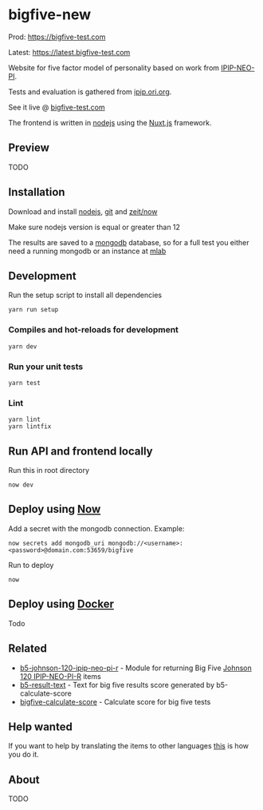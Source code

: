 # bigfive-new

Prod: https://bigfive-test.com

Latest: https://latest.bigfive-test.com

Website for five factor model of personality based on work from [IPIP-NEO-PI](https://github.com/kholia/IPIP-NEO-PI).

Tests and evaluation is gathered from [ipip.ori.org](http://ipip.ori.org).

See it live @ [bigfive-test.com](https://bigfive-test.com)

The frontend is written in [nodejs](https://nodejs.org) using the
[Nuxt.js](https://nuxtjs.org/) framework.

## Preview

TODO

## Installation

Download and install [nodejs](https://nodejs.org),
[git](https://git-scm.com/downloads) and [zeit/now](https://zeit.co/now)

Make sure nodejs version is equal or greater than 12

The results are saved to a [mongodb](https://www.mongodb.com/) database, so for a full test you either need a running mongodb or an instance at [mlab](https://mlab.com/)

## Development

Run the setup script to install all dependencies

```
yarn run setup
```

### Compiles and hot-reloads for development
```
yarn dev
```

### Run your unit tests
```
yarn test
```

### Lint

```
yarn lint
yarn lintfix
```

## Run API and frontend locally

Run this in root directory
```
now dev
```

## Deploy using [Now](https://zeit.co/now)

Add a secret with the mongodb connection. Example:
```
now secrets add mongodb_uri mongodb://<username>:<password>@domain.com:53659/bigfive
```

Run to deploy
```
now
```

## Deploy using [Docker](https://www.docker.com/)

Todo

## Related

- [b5-johnson-120-ipip-neo-pi-r](https://github.com/Alheimsins/b5-johnson-120-ipip-neo-pi-r) - Module for returning Big Five [Johnson 120 IPIP-NEO-PI-R](http://ipip.ori.org/30FacetNEO-PI-RItems.htm) items
- [b5-result-text](https://github.com/Alheimsins/b5-result-text) - Text for big five results score generated by b5-calculate-score
- [bigfive-calculate-score](https://github.com/Alheimsins/bigfive-calculate-score) - Calculate score for big five tests

## Help wanted

If you want to help by translating the items to other languages [this](https://github.com/Alheimsins/b5-johnson-120-ipip-neo-pi-r/blob/master/README.md#help-wanted) is how you do it.

## About

TODO
